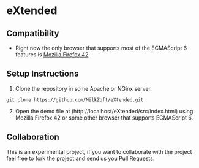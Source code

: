 # eXtended

## Compatibility

* Right now the only browser that supports most of the ECMAScript 6 features is [Mozilla Firefox 42](https://www.mozilla.org/en-US/firefox/developer/).

## Setup Instructions

1. Clone the repository in some Apache or NGinx server.

`git clone https://github.com/MilkZoft/eXtended.git`

2. Open the demo file at (http://localhost/eXtended/src/index.html) using Mozilla Firefox 42 or some other browser that supports ECMAScript 6.

## Collaboration

This is an experimental project, if you want to collaborate with the project feel free to fork the project and send us you Pull Requests.
